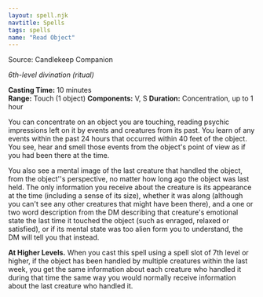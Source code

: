 ```yaml
---
layout: spell.njk
navtitle: Spells
tags: spells
name: "Read Object"
---
```

Source:  Candlekeep Companion

_6th-level divination (ritual)_

**Casting Time:** 10 minutes  
**Range:** Touch (1 object)
**Components:** V, S 
**Duration:** Concentration, up to 1 hour

You can concentrate on an object you are touching, reading psychic impressions left on it by events and creatures from its past. You learn of any events within the past 24 hours that occurred within 40 feet of the object. You see, hear and smell those events from the object's point of view as if you had been there at the time.

You also see a mental image of the last creature that handled the object, from the object''s perspective, no matter how long ago the object was last held. The only information you receive about the creature is its appearance at the time (including a sense of its size), whether it was along (although you can't see any other creatures that might have been there), and a one or two word description from the DM describing that creature's emotional state the last time it touched the object (such as enraged, relaxed or satisfied), or if its mental state was too alien form you to understand, the DM will tell you that instead.

**At Higher Levels.** When you cast this spell using a spell slot of 7th level or higher, if the object has been handled by multiple creatures within the last week, you get the same information about each creature who handled it during that time the same way you would normally receive information about the last creature who handled it.